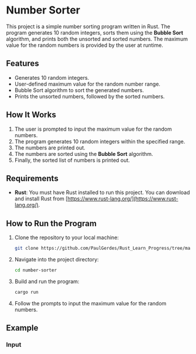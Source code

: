 # Number Sorter

This project is a simple number sorting program written in Rust. The program generates 10 random integers, sorts them using the **Bubble Sort** algorithm, and prints both the unsorted and sorted numbers. The maximum value for the random numbers is provided by the user at runtime.

## Features
- Generates 10 random integers.
- User-defined maximum value for the random number range.
- Bubble Sort algorithm to sort the generated numbers.
- Prints the unsorted numbers, followed by the sorted numbers.

## How It Works
1. The user is prompted to input the maximum value for the random numbers.
2. The program generates 10 random integers within the specified range.
3. The numbers are printed out.
4. The numbers are sorted using the **Bubble Sort** algorithm.
5. Finally, the sorted list of numbers is printed out.

## Requirements
- **Rust**: You must have Rust installed to run this project. You can download and install Rust from [https://www.rust-lang.org/](https://www.rust-lang.org/).

## How to Run the Program

1. Clone the repository to your local machine:
    ```bash
    git clone https://github.com/PaulGerdes/Rust_Learn_Progress/tree/master/Example_Projects/number_sorter.git
    ```

2. Navigate into the project directory:
    ```bash
    cd number-sorter
    ```

3. Build and run the program:
    ```bash
    cargo run
    ```

4. Follow the prompts to input the maximum value for the random numbers.

## Example

### Input
